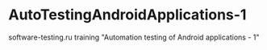 # AutoTestingAndroidApplications-1
software-testing.ru training "Automation testing of Android applications - 1"

